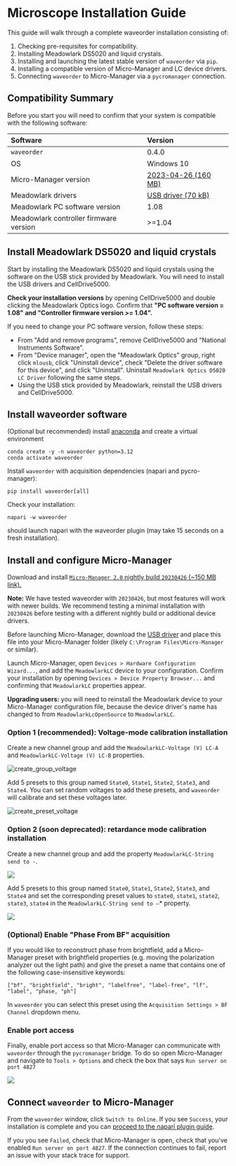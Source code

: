 # Microscope Installation Guide

This guide will walk through a complete waveorder installation consisting of:

1. Checking pre-requisites for compatibility.
2. Installing Meadowlark DS5020 and liquid crystals.
3. Installing and launching the latest stable version of `waveorder` via `pip`.
4. Installing a compatible version of Micro-Manager and LC device drivers.
5. Connecting `waveorder` to Micro-Manager via a `pycromanager` connection.

## Compatibility Summary

Before you start you will need to confirm that your system is compatible with the following software:

| Software | Version |
| :--- | :--- |
| `waveorder` | 0.4.0 |
| OS | Windows 10 |
| Micro-Manager version | [2023-04-26 (160 MB)](https://download.micro-manager.org/nightly/2.0/Windows/MMSetup_64bit_2.0.1_20230426.exe) |
| Meadowlark drivers | [USB driver (70 kB)](https://github.com/mehta-lab/recOrder/releases/download/0.4.0/usbdrvd.dll) |
| Meadowlark PC software version | 1.08 |
| Meadowlark controller firmware version | >=1.04 |

## Install Meadowlark DS5020 and liquid crystals

Start by installing the Meadowlark DS5020 and liquid crystals using the software on the USB stick provided by Meadowlark. You will need to install the USB drivers and CellDrive5000.

**Check your installation versions** by opening CellDrive5000 and double clicking the Meadowlark Optics logo. Confirm that **"PC software version = 1.08" and "Controller firmware version >= 1.04".**

If you need to change your PC software version, follow these steps:

- From "Add and remove programs", remove CellDrive5000 and "National Instruments Software".
- From "Device manager", open the "Meadowlark Optics" group, right click `mlousb`, click "Uninstall device", check "Delete the driver software for this device", and click "Uninstall". Uninstall `Meadowlark Optics D5020 LC Driver` following the same steps.
- Using the USB stick provided by Meadowlark, reinstall the USB drivers and CellDrive5000.

## Install waveorder software

(Optional but recommended) install [anaconda](https://www.anaconda.com/products/distribution) and create a virtual environment
```
conda create -y -n waveorder python=3.12
conda activate waveorder
```

Install `waveorder` with acquisition dependencies (napari and pycro-manager):
```
pip install waveorder[all]
```
Check your installation:
```
napari -w waveorder
```
should launch napari with the waveorder plugin (may take 15 seconds on a fresh installation).

## Install and configure Micro-Manager

Download and install [`Micro-Manager 2.0` nightly build `20230426` (~150 MB link).](https://download.micro-manager.org/nightly/2.0/Windows/MMSetup_64bit_2.0.1_20230426.exe)

**Note:** We have tested waveorder with `20230426`, but most features will work with newer builds. We recommend testing a minimal installation with `20230426` before testing with a different nightly build or additional device drivers.

Before launching Micro-Manager, download the [USB driver](https://github.com/mehta-lab/recOrder/releases/download/0.4.0rc0/usbdrvd.dll) and place this file into your Micro-Manager folder (likely `C:\Program Files\Micro-Manager` or similar).

Launch Micro-Manager, open `Devices > Hardware Configuration Wizard...`, and add the `MeadowlarkLC` device to your configuration. Confirm your installation by opening `Devices > Device Property Browser...` and confirming that `MeadowlarkLC` properties appear.

**Upgrading users:** you will need to reinstall the Meadowlark device to your Micro-Manager configuration file, because the device driver's name has changed to from `MeadowlarkLcOpenSource` to `MeadowlarkLC`.

### Option 1 (recommended): Voltage-mode calibration installation

 Create a new channel group and add the `MeadowlarkLC-Voltage (V) LC-A` and `MeadowlarkLC-Voltage (V) LC-B` properties.

<img src="https://raw.githubusercontent.com/mehta-lab/recOrder/refs/heads/main/docs/images/create_group_voltage.png" alt="create_group_voltage">

Add 5 presets to this group named `State0`, `State1`, `State2`, `State3`, and `State4`. You can set random voltages to add these presets, and `waveorder` will calibrate and set these voltages later.

<img src="https://raw.githubusercontent.com/mehta-lab/recOrder/refs/heads/main/docs/images/create_preset_voltage.png" alt="create_preset_voltage">

### Option 2 (soon deprecated): retardance mode calibration installation

Create a new channel group and add the property `MeadowlarkLC-String send to -`.

![](https://github.com/mehta-lab/recOrder/blob/main/docs/images/create_group.png)

Add 5 presets to this group named `State0`, `State1`, `State2`, `State3`, and `State4` and set the corresponding preset values to `state0`, `state1`, `state2`, `state3`, `state4` in the `MeadowlarkLC-String send to –`* property.

![](https://github.com/mehta-lab/recOrder/blob/main/docs/images/create_preset.png)

### (Optional) Enable "Phase From BF" acquisition

If you would like to reconstruct phase from brightfield, add a Micro-Manager preset with brightfield properties (e.g. moving the polarization analyzer out the light path) and give the preset a name that contains one of the following case-insensitive keywords:

`["bf", "brightfield", "bright", "labelfree", "label-free", "lf", "label", "phase, "ph"]`

In `waveorder` you can select this preset using the `Acquisition Settings > BF Channel` dropdown menu.

### Enable port access

Finally, enable port access so that Micro-Manager can communicate with `waveorder` through the `pycromanager` bridge. To do so open Micro-Manager and navigate to `Tools > Options` and check the box that says `Run server on port 4827`

![](https://github.com/mehta-lab/recOrder/blob/main/docs/images/run_port.png)

## Connect `waveorder` to Micro-Manager

From the `waveorder` window, click `Switch to Online`. If you see `Success`, your installation is complete and you can [proceed to the napari plugin guide](./napari-plugin-guide.md).

If you you see `Failed`, check that Micro-Manager is open, check that you've enabled `Run server on port 4827`. If the connection continues to fail, report an issue with your stack trace for support.
